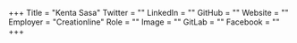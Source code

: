 +++
Title = "Kenta Sasa"
Twitter = ""
LinkedIn = ""
GitHub = ""
Website = ""
Employer = "Creationline"
Role = ""
Image = ""
GitLab = ""
Facebook = ""
+++
